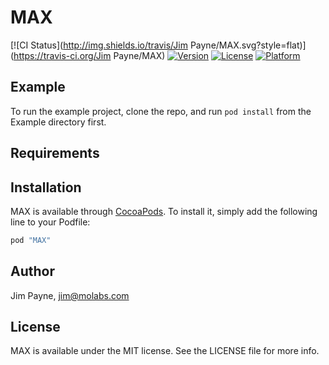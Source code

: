 # MAX

[![CI Status](http://img.shields.io/travis/Jim Payne/MAX.svg?style=flat)](https://travis-ci.org/Jim Payne/MAX)
[![Version](https://img.shields.io/cocoapods/v/MAX.svg?style=flat)](http://cocoapods.org/pods/MAX)
[![License](https://img.shields.io/cocoapods/l/MAX.svg?style=flat)](http://cocoapods.org/pods/MAX)
[![Platform](https://img.shields.io/cocoapods/p/MAX.svg?style=flat)](http://cocoapods.org/pods/MAX)

## Example

To run the example project, clone the repo, and run `pod install` from the Example directory first.

## Requirements

## Installation

MAX is available through [CocoaPods](http://cocoapods.org). To install
it, simply add the following line to your Podfile:

```ruby
pod "MAX"
```

## Author

Jim Payne, jim@molabs.com

## License

MAX is available under the MIT license. See the LICENSE file for more info.
